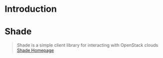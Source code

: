 # Introduction

# Shade

> Shade is a simple client library for interacting with OpenStack clouds [Shade Homepage](http://docs.openstack.org/infra/shade/)
